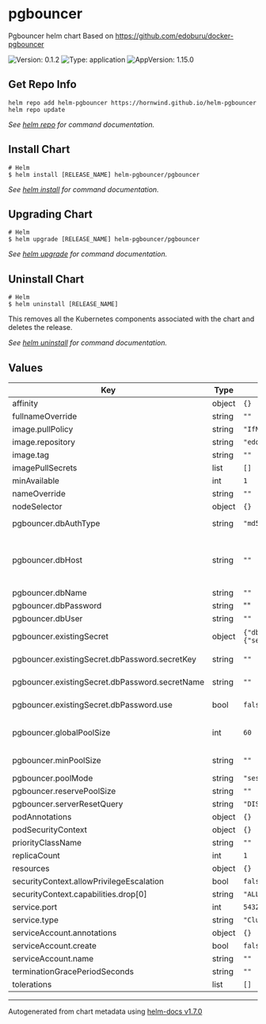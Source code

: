 # pgbouncer

Pgbouncer helm chart
Based on https://github.com/edoburu/docker-pgbouncer

![Version: 0.1.2](https://img.shields.io/badge/Version-0.1.2-informational?style=flat-square) ![Type: application](https://img.shields.io/badge/Type-application-informational?style=flat-square) ![AppVersion: 1.15.0](https://img.shields.io/badge/AppVersion-1.15.0-informational?style=flat-square)

## Get Repo Info

```console
helm repo add helm-pgbouncer https://hornwind.github.io/helm-pgbouncer
helm repo update
```

_See [helm repo](https://helm.sh/docs/helm/helm_repo/) for command documentation._

## Install Chart

```console
# Helm
$ helm install [RELEASE_NAME] helm-pgbouncer/pgbouncer
```

_See [helm install](https://helm.sh/docs/helm/helm_install/) for command documentation._

## Upgrading Chart

```console
# Helm
$ helm upgrade [RELEASE_NAME] helm-pgbouncer/pgbouncer
```

_See [helm upgrade](https://helm.sh/docs/helm/helm_upgrade/) for command documentation._

## Uninstall Chart

```console
# Helm
$ helm uninstall [RELEASE_NAME]
```

This removes all the Kubernetes components associated with the chart and deletes the release.

_See [helm uninstall](https://helm.sh/docs/helm/helm_uninstall/) for command documentation._

## Values

| Key | Type | Default | Description |
|-----|------|---------|-------------|
| affinity | object | `{}` |  |
| fullnameOverride | string | `""` |  |
| image.pullPolicy | string | `"IfNotPresent"` |  |
| image.repository | string | `"edoburu/pgbouncer"` |  |
| image.tag | string | `""` |  |
| imagePullSecrets | list | `[]` |  |
| minAvailable | int | `1` |  |
| nameOverride | string | `""` |  |
| nodeSelector | object | `{}` |  |
| pgbouncer.dbAuthType | string | `"md5"` | postgres auth type `plain` or `md5` |
| pgbouncer.dbHost | string | `""` | database server host. Must be pre-created as service and endpoint before deploy We use headless service with `spec.clusterIP: None` |
| pgbouncer.dbName | string | `""` | database name |
| pgbouncer.dbPassword | string | "" | database password |
| pgbouncer.dbUser | string | `""` | database user |
| pgbouncer.existingSecret | object | `{"dbPassword":{"secretKey":"","secretName":"","use":false}}` | the secret must been pre-created before deploy |
| pgbouncer.existingSecret.dbPassword.secretKey | string | `""` | a secret key whose value will be get as a password |
| pgbouncer.existingSecret.dbPassword.secretName | string | `""` | secret name in release namespace |
| pgbouncer.existingSecret.dbPassword.use | bool | `false` | use existing secret with credentials or not |
| pgbouncer.globalPoolSize | int | `60` | auto calc globalPoolSize/replicaCount, min 10 per pod |
| pgbouncer.minPoolSize | string | `""` | no greater than globalPoolSize/replicaCount |
| pgbouncer.poolMode | string | `"session"` | pgbouncer pool mode |
| pgbouncer.reservePoolSize | string | `""` |  |
| pgbouncer.serverResetQuery | string | `"DISCARD ALL"` |  |
| podAnnotations | object | `{}` |  |
| podSecurityContext | object | `{}` |  |
| priorityClassName | string | `""` |  |
| replicaCount | int | `1` |  |
| resources | object | `{}` |  |
| securityContext.allowPrivilegeEscalation | bool | `false` |  |
| securityContext.capabilities.drop[0] | string | `"ALL"` |  |
| service.port | int | `5432` |  |
| service.type | string | `"ClusterIP"` |  |
| serviceAccount.annotations | object | `{}` |  |
| serviceAccount.create | bool | `false` |  |
| serviceAccount.name | string | `""` |  |
| terminationGracePeriodSeconds | string | `""` |  |
| tolerations | list | `[]` |  |

----------------------------------------------
Autogenerated from chart metadata using [helm-docs v1.7.0](https://github.com/norwoodj/helm-docs/releases/v1.7.0)
